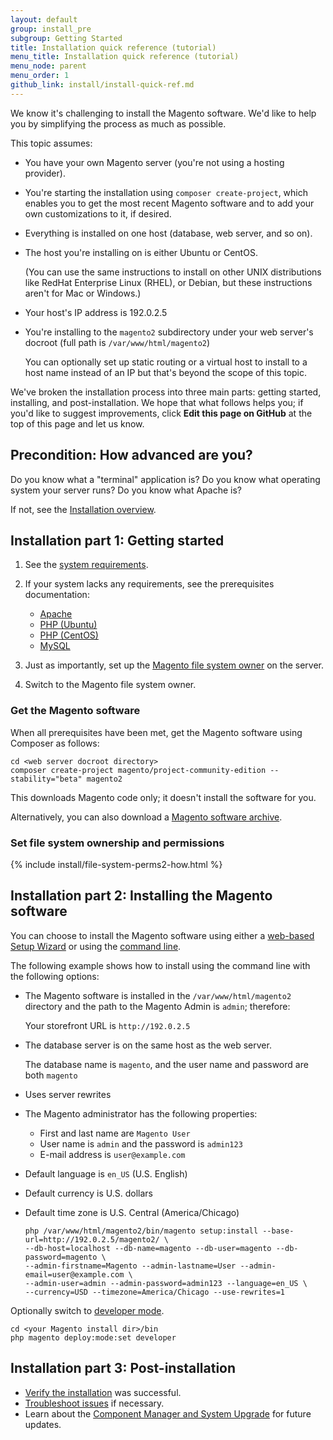 ```yaml
---
layout: default
group: install_pre
subgroup: Getting Started
title: Installation quick reference (tutorial)
menu_title: Installation quick reference (tutorial)
menu_node: parent
menu_order: 1
github_link: install/install-quick-ref.md
---
```


We know it's challenging to install the Magento software. We'd like to help you by simplifying the process as much as possible.

This topic assumes:

*	You have your own Magento server (you're not using a hosting provider).
*	You're starting the installation using `composer create-project`, which enables you to get the most recent Magento software and to add your own customizations to it, if desired.
*	Everything is installed on one host (database, web server, and so on).
*	The host you're installing on is either Ubuntu or CentOS. 

	(You can use the same instructions to install on other UNIX distributions like RedHat Enterprise Linux (RHEL), or Debian, but these instructions aren't for Mac or Windows.)
*	Your host's IP address is 192.0.2.5
*	You're installing to the `magento2` subdirectory under your web server's docroot (full path is `/var/www/html/magento2`)

	You can optionally set up static routing or a virtual host to install to a host name instead of an IP but that's beyond the scope of this topic.

We've broken the installation process into three main parts: getting started, installing, and post-installation. We hope that what follows helps you; if you'd like to suggest improvements, click **Edit this page on GitHub** at the top of this page and let us know.

## Precondition: How advanced are you?
Do you know what a "terminal" application is? Do you know what operating system your server runs? Do you know what Apache is? 

If not, see the <a href="{{ site.gdeurl }}install-gde/bk-install-guide.html">Installation overview</a>.

## Installation part 1: Getting started
1.	See the <a href="{{ site.gdeurl }}install-gde/system-requirements.html">system requirements</a>.
2.	If your system lacks any requirements, see the prerequisites documentation:

	*	<a href="{{ site.gdeurl }}install-gde/prereq/apache.html">Apache</a>
	*	<a href="{{ site.gdeurl }}install-gde/prereq/php-ubuntu.html">PHP (Ubuntu)</a>
	*	<a href="{{ site.gdeurl }}install-gde/prereq/php-centos.html">PHP (CentOS)</a>
	*	<a href="{{ site.gdeurl }}install-gde/prereq/mysql.html">MySQL</a>
3.	Just as importantly, set up the <a href="{{ site.gdeurl }}install-gde/prereq/apache-user.html">Magento file system owner</a> on the server.
4.	Switch to the Magento file system owner.

### Get the Magento software
When all prerequisites have been met, get the Magento software using Composer as follows:

	cd <web server docroot directory>
	composer create-project magento/project-community-edition --stability="beta" magento2

This downloads Magento code only; it doesn't install the software for you.

<div class="bs-callout bs-callout-tip">
	<p>Alternatively, you can also download a <a href="{{ site.gdeurl }}install-gde/install/get-software.html">Magento software archive</a>.</p>
</div>


### Set file system ownership and permissions

{% include install/file-system-perms2-how.html %}

## Installation part 2: Installing the Magento software
You can choose to install the Magento software using either a <a href="{{ site.gdeurl }}install-gde/install/web/install-web.html">web-based Setup Wizard</a> or using the <a href="{{ site.gdeurl }}install-gde/install/cli/install-cli.html">command line</a>.

The following example shows how to install using the command line with the following options:

*	The Magento software is installed in the `/var/www/html/magento2` directory and the path to the Magento Admin is `admin`; therefore:

	Your storefront URL is `http://192.0.2.5`

*	The database server is on the same host as the web server.

	The database name is `magento`, and the user name and password are both `magento`

*	Uses server rewrites

*	The Magento administrator has the following properties:

	*	First and last name are `Magento User`
	*	User name is `admin` and the password is `admin123`
	*	E-mail address is `user@example.com`

*	Default language is `en_US` (U.S. English)
*	Default currency is U.S. dollars
*	Default time zone is U.S. Central (America/Chicago)

		php /var/www/html/magento2/bin/magento setup:install --base-url=http://192.0.2.5/magento2/ \
		--db-host=localhost --db-name=magento --db-user=magento --db-password=magento \
		--admin-firstname=Magento --admin-lastname=User --admin-email=user@example.com \
		--admin-user=admin --admin-password=admin123 --language=en_US \
		--currency=USD --timezone=America/Chicago --use-rewrites=1

Optionally switch to <a href="{{ site.gdeurl }}config-guide/cli/config-cli-subcommands-mode.html">developer mode</a>.

	cd <your Magento install dir>/bin
	php magento deploy:mode:set developer

## Installation part 3: Post-installation
*	<a href="{{ site.gdeurl }}install-gde/install/verify.html">Verify the installation</a> was successful.
*	<a href="{{ site.gdeurl }}install-gde/trouble/tshoot.html">Troubleshoot issues</a> if necessary.
*	Learn about the <a href="{{ site.gdeurl }}comp-mgr/bk-compman-upgrade-guide.html">Component Manager and System Upgrade</a> for future updates.
